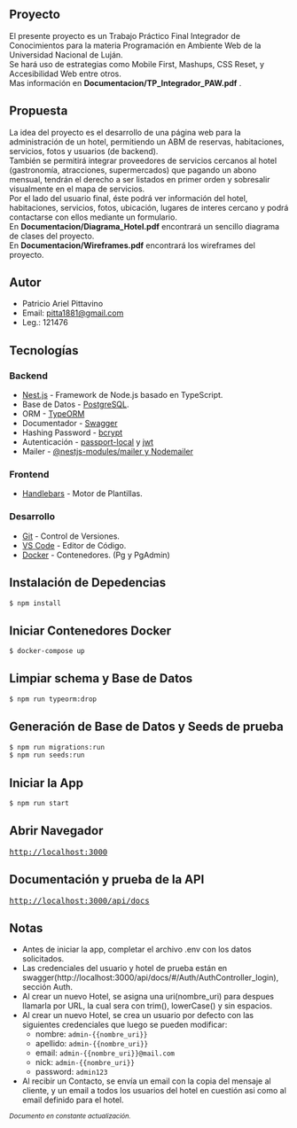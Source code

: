 ## Proyecto

El presente proyecto es un Trabajo Práctico Final Integrador de Conocimientos para la materia Programación en Ambiente Web de la Universidad Nacional de Luján.  
Se hará uso de estrategias como Mobile First, Mashups, CSS Reset, y Accesibilidad Web entre otros.  
Mas información en **Documentacion/TP_Integrador_PAW.pdf** .

## Propuesta

La idea del proyecto es el desarrollo de una página web para la administración de un hotel, permitiendo un ABM de reservas, habitaciones, servicios, fotos y usuarios (de backend).  
También se permitirá integrar proveedores de servicios cercanos al hotel (gastronomía, atracciones, supermercados) que pagando un abono mensual, tendrán el derecho a ser listados en primer orden y sobresalir visualmente en el mapa de servicios.  
Por el lado del usuario final, éste podrá ver información del hotel, habitaciones, servicios, fotos, ubicación, lugares de interes cercano y podrá contactarse con ellos mediante un formulario.  
En **Documentacion/Diagrama_Hotel.pdf** encontrará un sencillo diagrama de clases del proyecto.  
En **Documentacion/Wireframes.pdf** encontrará los wireframes del proyecto.

## Autor

- Patricio Ariel Pittavino
- Email: pitta1881@gmail.com
- Leg.: 121476

## Tecnologías

### Backend

- [Nest.js](https://nestjs.com/) - Framework de Node.js basado en TypeScript.
- Base de Datos - [PostgreSQL](https://www.postgresql.org).
- ORM - [TypeORM](https://github.com/typeorm/typeorm)
- Documentador - [Swagger](https://github.com/nestjs/swagger)
- Hashing Password - [bcrypt](https://www.npmjs.com/package/bcrypt)
- Autenticación - [passport-local](https://www.npmjs.com/package/bcrypt) y [jwt](https://jwt.io/)
- Mailer - [@nestjs-modules/mailer y Nodemailer](https://nest-modules.github.io/mailer/)

### Frontend

- [Handlebars](https://handlebarsjs.com/) - Motor de Plantillas.

### Desarrollo

- [Git](https://git-scm.com/) - Control de Versiones.
- [VS Code](https://code.visualstudio.com/) - Editor de Código.
- [Docker](https://www.docker.com/) - Contenedores. (Pg y PgAdmin)

## Instalación de Depedencias

```bash
$ npm install
```

## Iniciar Contenedores Docker

```bash
$ docker-compose up
```

## Limpiar schema y Base de Datos

```bash
$ npm run typeorm:drop
```

## Generación de Base de Datos y Seeds de prueba

```bash
$ npm run migrations:run
$ npm run seeds:run
```

## Iniciar la App

```bash
$ npm run start
```

## Abrir Navegador

<pre>
<a href="http://localhost:3000">http://localhost:3000</a>
</pre>

## Documentación y prueba de la API

<pre>
<a href="http://localhost:3000/api/docs">http://localhost:3000/api/docs</a>
</pre>

## Notas

- Antes de iniciar la app, completar el archivo .env con los datos solicitados.
- Las credenciales del usuario y hotel de prueba están en swagger(http://localhost:3000/api/docs/#/Auth/AuthController_login), sección Auth.
- Al crear un nuevo Hotel, se asigna una uri(nombre_uri) para despues llamarla por URL, la cual sera con trim(), lowerCase() y sin espacios.
- Al crear un nuevo Hotel, se crea un usuario por defecto con las siguientes credenciales que luego se pueden modificar:
  - nombre: `admin-{{nombre_uri}}`
  - apellido: `admin-{{nombre_uri}}`
  - email: `admin-{{nombre_uri}}@mail.com`
  - nick: `admin-{{nombre_uri}}`
  - password: `admin123`
- Al recibir un Contacto, se envía un email con la copia del mensaje al cliente, y un email a todos los usuarios del hotel en cuestión asi como al email definido para el hotel.

<small><i>Documento en constante actualización.</i></small>
